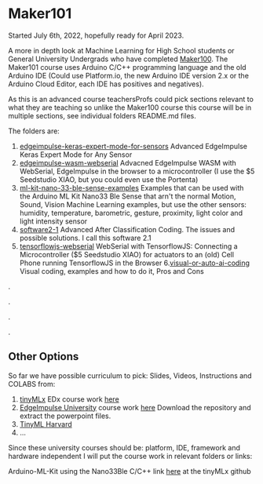 # Maker101

Started July 6th, 2022, hopefully ready for April 2023.

A more in depth look at Machine Learning for High School students or General University Undergrads who have completed [Maker100](https://github.com/hpssjellis/maker100). The Maker101 course uses Arduino C/C++ programming language and the old Arduino IDE (Could use Platform.io, the new Arduino IDE version 2.x or the Arduino Cloud Editor, each IDE has positives and negatives).

As this is an advanced course teachersProfs could pick sections relevant to what they are teaching so unlike the Maker100 course this course will be in multiple sections, see individual folders README.md files.

The folders are:

1. [edgeimpulse-keras-expert-mode-for-sensors](https://github.com/hpssjellis/maker101/tree/main/edgeimpulse-keras-expert-mode-for-sensors) Advanced EdgeImpulse Keras Expert Mode for Any Sensor
2. [edgeimpulse-wasm-webserial](https://github.com/hpssjellis/maker101/tree/main/edgeimpulse-wasm-webserial) Advacned EdgeImpulse WASM with WebSerial, EdgeImpulse in the browser to a microcontroller (I use the $5 Seedstudio XIAO, but you could even use the Portenta)
3. [ml-kit-nano-33-ble-sense-examples](https://github.com/hpssjellis/maker101/tree/main/ml-kit-nano-33-ble-sense-examples) Examples that can be used with the Arduino ML Kit Nano33 Ble Sense that arn't the normal Motion, Sound, Vision Machine Learning examples, but use the other sensors: humidity, temperature, barometric, gesture, proximity, light color and light intensity sensor 
4. [software2-1](https://github.com/hpssjellis/maker101/tree/main/software2-1) Advanced After Classification Coding. The issues and possible solutions. I call this software 2.1
5. [tensorflowjs-webserial](https://github.com/hpssjellis/maker101/tree/main/tensorflowjs-webserial) WebSerial with TensorflowJS: Connecting a Microcontroller ($5 Seedstudio XIAO) for actuators to an (old) Cell Phone running TensorflowJS in the Browser
6.[visual-or-auto-ai-coding](https://github.com/hpssjellis/maker101/blob/main/visual-or-auto-ai-coding/README.md)  Visual coding, examples and how to do it, Pros and Cons
 






.



.




.




.



## Other Options

So far we have possible curriculum to pick: Slides, Videos, Instructions and COLABS from:

1.  [tinyMLx](https://github.com/tinyMLx/courseware)   EDx course work [here](https://github.com/tinyMLx/courseware/tree/master/edX)  
2.  [EdgeImpulse University](https://www.edgeimpulse.com/university) course work [here](https://github.com/edgeimpulse/courseware-embedded-machine-learning) Download the repository and extract the powerpoint files.
3.  [TinyML Harvard](http://tinyml.seas.harvard.edu/#full-courses)
4.  ...


Since these university courses should be: platform, IDE, framework and hardware independent I will put the course work in relevant folders or links:


Arduino-ML-Kit using the Nano33Ble C/C++ link [here](https://github.com/tinyMLx/arduino-library) at the tinyMLx github





